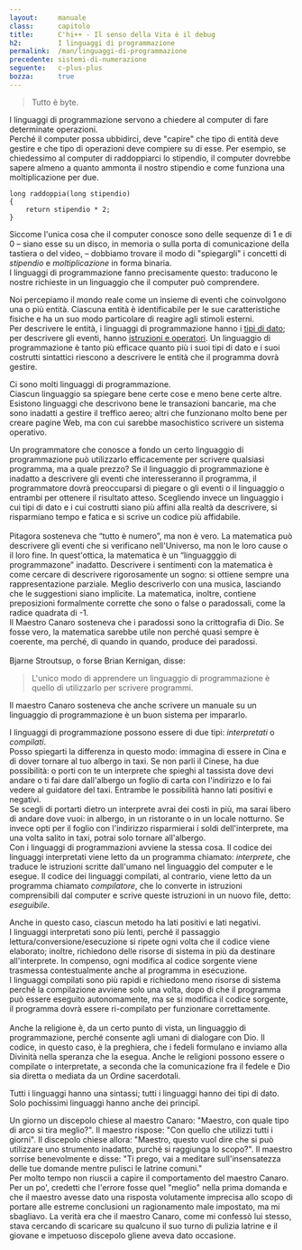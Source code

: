 ```yaml
---
layout:     manuale
class:      capitolo
title:      C'hi++ - Il senso della Vita è il debug
h2:         I linguaggi di programmazione
permalink:  /man/linguaggi-di-programmazione
precedente: sistemi-di-numerazione
seguente:   c-plus-plus
bozza:      true
---
```


<blockquote class="motto">
Tutto è byte.
</blockquote>

I linguaggi di programmazione servono a chiedere al computer di fare determinate 
operazioni.  
Perché il computer possa ubbidirci, deve "capire" che tipo di entità deve gestire 
e che tipo di operazioni deve compiere su di esse.
Per esempio, se chiedessimo al computer di raddoppiarci lo stipendio, il computer 
dovrebbe sapere almeno a quanto ammonta il nostro stipendio e come funziona una 
moltiplicazione per due.

```
long raddoppia(long stipendio)
{
    return stipendio * 2;
}
```

Siccome l'unica cosa che il computer conosce sono delle sequenze di 1 e di 0 
– siano esse su un disco, in memoria o sulla porta di comunicazione della 
tastiera o del video, – dobbiamo trovare il modo di "spiegargli" i concetti di
*stipendio* e *moltiplicazione* in forma binaria.	
I linguaggi di programmazione fanno precisamente questo: traducono le nostre 
richieste in un linguaggio che il computer può comprendere.

Noi percepiamo il mondo reale come un insieme di eventi che coinvolgono
una o più entità.
Ciascuna entità è identificabile per le sue caratteristiche fisiche e ha
un suo modo particolare di reagire agli stimoli esterni.  
Per descrivere le entità, i linguaggi di programmazione hanno i [tipi di
dato](/man/tipi-di-dato); per descrivere gli eventi,
hanno [istruzioni e operatori](/man/espressioni-e-operatori).
Un linguaggio di programmazione è tanto più efficace quanto più i suoi
tipi di dato e i suoi costrutti sintattici riescono a descrivere le
entità che il programma dovrà gestire.  

Ci sono molti linguaggi di programmazione.  
Ciascun linguaggio sa spiegare bene certe cose e meno bene certe altre.
Esistono linguaggi che descrivono bene le transazioni bancarie, ma che sono inadatti a gestire il treffico aereo; altri che funzionano molto bene per creare pagine Web, ma con cui sarebbe masochistico scrivere un sistema operativo.  

Un programmatore che conosce a fondo un certo linguaggio di
programmazione può utilizzarlo efficacemente per scrivere qualsiasi
programma, ma a quale prezzo?
Se il linguaggio di programmazione è inadatto a descrivere gli eventi
che interesseranno il programma, il programmatore dovrà preoccuparsi di
piegare o gli eventi o il linguaggio o entrambi per ottenere il
risultato atteso.
Scegliendo invece un linguaggio i cui tipi di dato e i cui costrutti
siano più affini alla realtà da descrivere, si risparmiano tempo e
fatica e si scrive un codice più affidabile.<br />
<br />
Pitagora sosteneva che “tutto è numero”, ma non è vero.
La matematica può descrivere gli eventi che si verificano nell'Universo,
ma non le loro cause o il loro fine.
In quest'ottica, la matematica è un “linguagggio di programmazone” inadatto.
Descrivere i sentimenti con la matematica è come cercare di descrivere
rigorosamente un sogno: si ottiene sempre una rappresentazione parziale.
Meglio descriverlo con una musica, lasciando che le suggestioni
siano implicite.
La matematica, inoltre, contiene preposizioni formalmente corrette che sono o false
o paradossali, come la radice quadrata di -1.<br />
Il Maestro Canaro sosteneva che i paradossi sono la crittografia di Dio.
Se fosse vero, la matematica sarebbe utile non perché quasi sempre è coerente,
ma perché, di quando in quando, produce dei paradossi.<br />
<br />
Bjarne Stroutsup, o forse Brian Kernigan, disse:

> L'unico modo di apprendere un linguaggio di programmazione è quello
di utilizzarlo per scrivere programmi.

Il maestro Canaro sosteneva che anche scrivere un
manuale su un linguaggio di programmazione è un buon sistema per
impararlo.

I linguaggi di programmazione possono essere di due tipi: *interpretati* o *compilati*.  
Posso spiegarti la differenza in questo modo: immagina di essere in Cina e di dover tornare al tuo albergo in taxi.
Se non parli il Cinese, ha due possibilità: o porti con te un interprete che
spieghi al tassista dove devi andare o ti fai dare dall'albergo un foglio di
carta con l'indirizzo e lo fai vedere al guidatore del taxi.
Entrambe le possibilità hanno lati positivi e negativi.  
Se scegli di portarti dietro un interprete avrai dei costi in più, ma sarai libero di andare dove vuoi: in albergo, in un ristorante o in un locale notturno.
Se invece opti per il foglio con l'indirizzo risparmierai i soldi dell'interprete, ma una volta salito in taxi, potrai solo tornare all'albergo.  
Con i linguaggi di programmazioni avviene la stessa cosa.
Il codice dei linguaggi interpretati viene letto da un programma chiamato: *interprete*, che traduce le istruzioni scritte dall'umano nel linguaggio del computer e le esegue.
Il codice dei linguaggi compilati, al contrario, viene letto da un programma chiamato *compilatore*, che lo converte in istruzioni comprensibili dal computer e scrive queste istruzioni in un nuovo file, detto: *eseguibile*.

Anche in questo caso, ciascun metodo ha lati positivi e lati negativi.  
I linguaggi interpretati sono più lenti, perché il passaggio lettura/conversione/esecuzione si ripete ogni volta che il codice viene elaborato; inoltre, richiedono delle risorse di sistema in più da destinare all'interprete.
In compenso, ogni modifica al codice sorgente viene trasmessa contestualmente anche al programma in esecuzione.  
I linguaggi compilati sono più rapidi e richiedono meno risorse di sistema perché la compilazione avviene solo una volta, dopo di che il programma può essere eseguito autonomamente, ma se si modifica il codice sorgente, il programma dovrà essere ri-compilato per funzionare correttamente.<br />
<br />
Anche la religione è, da un certo punto di vista, un linguaggio di programmazione, perché consente agli umani di dialogare con Dio.
Il codice, in questo caso, è la preghiera, che i fedeli formulano e inviamo alla Divinità nella speranza che la esegua.
Anche le religioni possono essere o compilate o interpretate, a seconda che la comunicazione fra il fedele e Dio sia diretta o mediata da un Ordine sacerdotali.  


Tutti i linguaggi hanno una sintassi; tutti i linguaggi hanno dei tipi
di dato.
Solo pochissimi linguaggi hanno anche dei principî.  

<!--
@todo: Completare.
@body: I principi sono importanti, perché danno robustezza al linguaggio.
Avere dei principi non è limitativo.
Il C non ha principi, ma i suoi costrutti sono limitati ai tipi di dato
previsti.
Al contrario, il C++, che si basa sui principi dell'Object-oriented e
delle classi, ha una maggior duttilità e può adattare i suoi
costrutti a qualsiasi contesto.
Qui si possono riprendere i concetti visti nel Manfesto a proposito delle
ideologie dell'ultimo cinquantennio.

-->

Un giorno un discepolo chiese al maestro Canaro: "Maestro, con quale
tipo di arco si tira meglio?".
Il maestro rispose: "Con quello che utilizzi tutti i giorni".
Il discepolo chiese allora: "Maestro, questo vuol dire che si può
utilizzare uno strumento inadatto, purché si raggiunga lo scopo?".
Il maestro sorrise benevolmente e disse: "Ti prego, vai a meditare
sull'insensatezza delle tue domande mentre pulisci le latrine comuni."
<br />
Per molto tempo non riuscii a capire il comportamento del maestro
Canaro. Per un po', credetti che l'errore fosse quel "meglio" nella
prima domanda e che il maestro avesse dato una risposta volutamente
imprecisa allo scopo di portare alle estreme conclusioni un ragionamento
male impostato, ma mi sbagliavo.
La verità era che il maestro Canaro, come mi confessò lui stesso, stava
cercando di scaricare su qualcuno il suo turno di pulizia latrine e il
giovane e impetuoso discepolo gliene aveva dato occasione.
